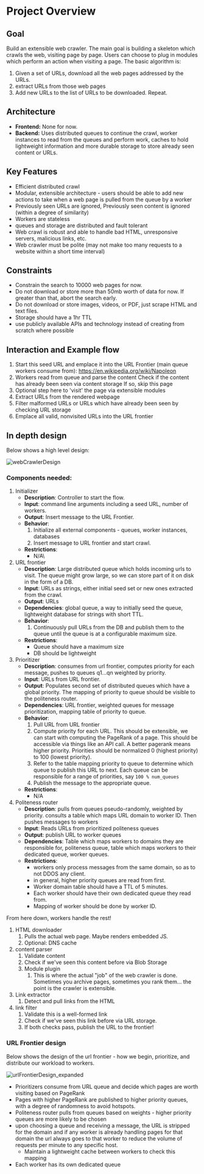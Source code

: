 # Project Overview

## Goal

Build an extensible web crawler. The main goal is building a skeleton which crawls the web, visiting page by page. Users can choose to plug in modules which perform an action when visiting a page. The basic algorithm is:
1. Given a set of URLs, download all the web pages addressed by the URLs.
2. extract URLs from those web pages
3. Add new URLs to the list of URLs to be downloaded. Repeat.

## Architecture

-   **Frontend:** None for now.
-   **Backend:** Uses distributed queues to continue the crawl, worker instances to read from the queues and perform work, caches to hold lightweight information and more durable storage to store already seen content or URLs.

## Key Features

-   Efficient distributed crawl
-   Modular, extensible architecture - users should be able to add new actions to take when a web page is pulled from the queue by a worker
-   Previously seen URLs are ignored, Previously seen content is ignored (within a degree of similarity)
- Workers are stateless
- queues and storage are distributed and fault tolerant
- Web crawl is robust and able to handle bad HTML, unresponsive servers, malicious links, etc.
- Web crawler must be polite (may not make too many requests to a website within a short time interval)


## Constraints

 - Constrain the search to 10000 web pages for now.
 - Do not download or store more than 50mb worth of data for now. If greater than that, abort the search early.
 - Do not download or store images, videos, or PDF, just scrape HTML and text files.
 - Storage should have a 1hr TTL
 - use publicly available APIs and technology instead of creating from scratch where possible

## Interaction and Example flow

1. Start this seed URL and emplace it into the URL Frontier (main queue workers consume from): https://en.wikipedia.org/wiki/Napoleon
2. Workers read from queue and parse the content
    Check if the content has already been seen via content storage
    If so, skip this page
3. Optional step here to 'visit' the page via extensible modules
4. Extract URLs from the rendered webpage
5. Filter malformed URLs or URLs which have already been seen by checking URL storage
6. Emplace all valid, nonvisited URLs into the URL frontier

## In depth design
Below shows a high level design:

![webCrawlerDesign](/architecture/webCrawlerDesign.png)

### Components needed:

1. Initializer
    * **Description**: Controller to start the flow.
    * **Input**: command line arguments including a seed URL, number of workers.
    * **Output**: Insert message to the URL Frontier.
    * **Behavior**:
        1. Initialize all external components - queues, worker instances, databases
        2. Insert message to URL frontier and start crawl.
    * **Restrictions**:
        * N/A\
2. URL frontier
    * **Description**: Large distributed queue which holds incoming urls to visit. The queue might grow large, so we can store part of it on disk in the form of a DB.
    * **Input**: URLs as strings, either initial seed set or new ones extracted from the crawl.
    * **Output**: URLs
    * **Dependencies**: global queue, a way to initially seed the queue, lightweight database for strings with short TTL.
    * **Behavior**:
        1. Continuously pull URLs from the DB and publish them to the queue until the queue is at a configurable maximum size.
    * **Restrictions**:
        * Queue should have a maximum size
        * DB should be lightweight
3. Prioritizer
    * **Description**: consumes from url frontier, computes priority for each message, pushes to queues q1…qn weighted by priority.
    * **Input**: URLs from URL frontier.
    * **Output**: Populates second set of distributed queues which have a global priority. The mapping of priority to queue should be visible to the politeness router.
    * **Dependencies**: URL frontier, weighted queues for message prioritization, mapping table of priority to queue.
    * **Behavior**:
        1. Pull URL from URL frontier
        2. Compute priority for each URL. This should be extensible, we can start with computing the PageRank of a page. This should be accessible via things like an API call. A better pagerank means higher priority. Priorities should be normalized 0 (highest priority) to 100 (lowest priority).
        3. Refer to the table mapping priority to queue to determine which queue to publish this URL to next. Each queue can be responsible for a range of priorities, say `100 % num_queues`
        4. Publish the message to the appropriate queue.
    * **Restrictions**:
        * N/A 
4. Politeness router
    * **Description**: pulls from queues pseudo-randomly, weighted by priority. consults a table which maps URL domain to worker ID. Then pushes messages to workers
    * **Input**: Reads URLs from prioritized politeness queues
    * **Output**: publish URL to worker queues
    * **Dependencies**: Table which maps workers to domains they are responsible for, politeness queue, table which maps workers to their dedicated queue, worker queues.
    * **Restrictions**:
        * workers only process messages from the same domain, so as to not DDOS any client.
        * in general, higher priority queues are read from first.
        * Worker domain table should have a TTL of 5 minutes.
        * Each worker should have their own dedicated queue they read from.
        * Mapping of worker should be done by worker ID.

From here down, workers handle the rest!

1. HTML downloader
	1. Pulls the actual web page. Maybe renders embedded JS.
    2. Optional: DNS cache
2. content parser
    1. Validate content
    2. Check if we've seen this content before via Blob Storage
    3. Module plugin
    	1. This is where the actual "job" of the web crawler is done. Sometimes you archive pages, sometimes you rank them... the point is the crawler is extensible.
3. Link extractor
	1. Detect and pull links from the HTML
4. link filter
    1. Validate this is a well-formed link
    2. Check if we've seen this link before via URL storage.
    3. If both checks pass, publish the URL to the frontier!

### URL Frontier design
Below shows the design of the url frontier - how we begin, prioritize, and distribute our workload to workers.

![urlFrontierDesign_expanded](architecture/urlFrontierDesign_expanded.png)

* Prioritizers consume from URL queue and decide which pages are worth visiting based on PageRank
* Pages with higher PageRank are published to higher priority queues, with a degree of randomness to avoid hotspots.
* Politeness router pulls from queues based on weights - higher priority queues are more likely to be chosen
* upon choosing a queue and receiving a message, the URL is stripped for the domain and if any worker is already handling pages for that domain the url always goes to that worker to reduce the volume of requests per minute to any specific host. 
    * Maintain a lightweight cache between workers to check this mapping
* Each worker has its own dedicated queue
